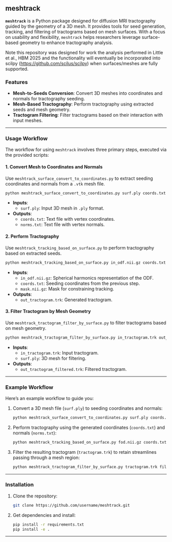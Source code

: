 ## meshtrack

**`meshtrack`** is a Python package designed for diffusion MRI tractography guided by the geometry of a 3D mesh. It provides tools for seed generation, tracking, and filtering of tractograms based on mesh surfaces. With a focus on usability and flexibility, `meshtrack` helps researchers leverage surface-based geometry to enhance tractography analysis. 

Note this repository was designed for work the analysis performed in Little et al., HBM 2025 and the functionality will eventually be incorporated into scilpy (https://github.com/scilus/scilpy) when surfaces/meshes are fully supported.

### Features

- **Mesh-to-Seeds Conversion**: Convert 3D meshes into coordinates and normals for tractography seeding.
- **Mesh-Based Tractography**: Perform tractography using extracted seeds and mesh geometry.
- **Tractogram Filtering**: Filter tractograms based on their interaction with input meshes.

---

### Usage Workflow

The workflow for using `meshtrack` involves three primary steps, executed via the provided scripts:

#### 1. Convert Mesh to Coordinates and Normals
Use `meshtrack_surface_convert_to_coordinates.py` to extract seeding coordinates and normals from a `.vtk` mesh file.

```bash
python meshtrack_surface_convert_to_coordinates.py surf.ply coords.txt norms.txt
```

- **Inputs**: 
  - `surf.ply`: Input 3D mesh in `.ply` format.
- **Outputs**:
  - `coords.txt`: Text file with vertex coordinates.
  - `norms.txt`: Text file with vertex normals.

#### 2. Perform Tractography
Use `meshtrack_tracking_based_on_surface.py` to perform tractography based on extracted seeds.

```bash
python meshtrack_tracking_based_on_surface.py in_odf.nii.gz coords.txt mask.nii.gz out_tractogram.trk --in_norm_list norms.txt
```

- **Inputs**:
  - `in_odf.nii.gz`: Spherical harmonics representation of the ODF.
  - `coords.txt`: Seeding coordinates from the previous step.
  - `mask.nii.gz`: Mask for constraining tracking.
- **Outputs**:
  - `out_tractogram.trk`: Generated tractogram.

#### 3. Filter Tractogram by Mesh Geometry
Use `meshtrack_tractogram_filter_by_surface.py` to filter tractograms based on mesh geometry.

```bash
python meshtrack_tractogram_filter_by_surface.py in_tractogram.trk out_tractogram_filtered.trk --mesh_roi surf.ply both_ends include
```

- **Inputs**:
  - `in_tractogram.trk`: Input tractogram.
  - `surf.ply`: 3D mesh for filtering.
- **Outputs**:
  - `out_tractogram_filtered.trk`: Filtered tractogram.

---

### Example Workflow

Here’s an example workflow to guide you:

1. Convert a 3D mesh file (`surf.ply`) to seeding coordinates and normals:

   ```bash
   python meshtrack_surface_convert_to_coordinates.py surf.ply coords.txt norms.txt
   ```

2. Perform tractography using the generated coordinates (`coords.txt`) and normals (`norms.txt`):

   ```bash
   python meshtrack_tracking_based_on_surface.py fod.nii.gz coords.txt mask.nii.gz tractogram.trk --in_norm_list norms.txt
   ```

3. Filter the resulting tractogram (`tractogram.trk`) to retain streamlines passing through a mesh region:

   ```bash
   python meshtrack_tractogram_filter_by_surface.py tractogram.trk filtered_tractogram.trk --mesh_roi region.ply both_ends include
   ```

---

### Installation

1. Clone the repository:

   ```bash
   git clone https://github.com/username/meshtrack.git
   ```

2. Get dependencies and install:

   ```bash
   pip install -r requirements.txt
   pip install -e .
   ```

---
